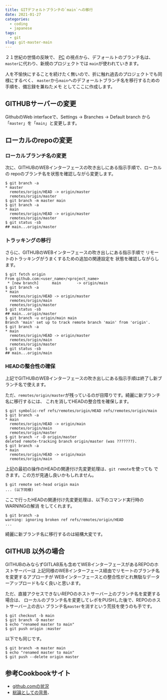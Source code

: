 ```yaml
---
title: GITデフォルトブランチの`main`への移行
date: 2021-01-27
categories:
  - coding
  - japanese
tags:
  - git
slug: git-master-main
---
```


２１世紀の世情の反映で、 [PC](https://en.wikipedia.org/wiki/Political_correctness)
の視点から、デフォールトのブランチ名は、`master`に代わり、新規のプロジェクトでは
`main`が使われていきます。

人を不愉快にすることを続けたく無いので、折に触れ過去のプロジェクトでも同様にするべく、
`master`から`main`へのデフォールトブランチ名を移行するための手順を、備忘録を兼ねたメモ
としてここに作成します。

## GITHUBサーバーの変更

GithubのWeb interfaceで、Settings -> Branches -> Default branch から
「`master`」を「`main`」と変更します。

## ローカルのrepoの変更

### ローカルブランチ名の変更

次に、GITHUBのWEBインターフェースの吹き出しにある指示手順で、ローカルの
repoのブランチ名を状態を確認しながら変更します。

```
$ git branch -a
* master
  remotes/origin/HEAD -> origin/master
  remotes/origin/master
$ git branch -m master main
$ git branch -a
* main
  remotes/origin/HEAD -> origin/master
  remotes/origin/master
$ git status -sb
## main...origin/master
```

### トラッキングの移行

さらに、GITHUBのWEBインターフェースの吹き出しにある指示手順で
リモートのトラッキングがうまくするための追加の関連設定を
状態を確認しながらします。

```
$ git fetch origin
From github.com:<user_name>/<project_name>
 * [new branch]      main       -> origin/main
$ git branch -a
* main
  remotes/origin/HEAD -> origin/master
  remotes/origin/main
  remotes/origin/master
$ git status -sb
## main...origin/master
$ git branch -u origin/main main
Branch 'main' set up to track remote branch 'main' from 'origin'.
$ git branch -a
* main
  remotes/origin/HEAD -> origin/master
  remotes/origin/main
  remotes/origin/master
$ git status -sb
## main...origin/main
```

### HEADの整合性の確保

上記でGITHUBのWEBインターフェースの吹き出しにある指示手順は終了し新ブランチ名で使えます。

ただ、`remotes/origin/master`が残っているのが目障りです。綺麗に新ブランチ名に移行するには、
これを消してHEADの整合性を確保します。

```
$ git symbolic-ref refs/remotes/origin/HEAD refs/remotes/origin/main
$ git branch -a
* main
  remotes/origin/HEAD -> origin/main
  remotes/origin/main
  remotes/origin/master
$ git branch -r -D origin/master
deleted remote-tracking branch origin/master (was ???????).
$ git branch -a
* main
  remotes/origin/HEAD -> origin/main
  remotes/origin/main

```

上記の最初の操作のHEADの関連付け先変更処理は、`git remote`を使っても
できます。この方が見通し良いかもしれません。

```
$ git remote set-head origin main
... (以下同様)
```

ここで行ったHEADの関連付け先変更処理は、以下のコマンド実行時のWARNINGの解消
をしてくれます。

```
$ git branch -a
warning: ignoring broken ref refs/remotes/origin/HEAD
...
```

綺麗に新ブランチ名に移行するのは結構大変です。

## GITHUB 以外の場合

GITHUBのみならずGITLAB系も含めてWEBインターフェースがあるREPOのホストサーバーは
上記同様のWEBインターフェース経由でリモートのブランチ名を変更するアプローチが
WEBインターフェースとの整合性がとれ無駄なデーターアップロードもなく良いと思います。

ただ、直接アクセスできないREPOのホストサーバー上のブランチ名を変更する場合は、
ローカルのブランチ名を変更してレポをPUSHした後で、REPOのホストサーバー上の古い
ブランチ名`master`を消すという荒技を使うのも手です。

```
$ git checkout -b main
$ git branch -D master
$ echo "renamed master to main"
$ git push origin :master
```

以下でも同じです。

```
$ git branch -m master main
$ echo "renamed master to main"
$ git push --delete origin master
```

## 参考Cookbookサイト

* [github.comの状況](https://github.com/github/renaming)
* [総論としての背景](https://tools.ietf.org/id/draft-knodel-terminology-00.html)、

<!-- vim: se ai tw=79: -->

